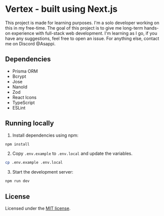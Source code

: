 # Vertex - built using Next.js

This project is made for learning purposes. I'm a solo developer working on this in my free-time. The goal of this project is to give me long-term hands-on experience with full-stack web development. I'm learning as I go, if you have any suggestions, feel free to open an issue. For anything else, contact me on Discord @Asappi.

## Dependencies

- Prisma ORM
- Bcrypt
- Jose
- NanoId
- Zod
- React Icons
- TypeScript
- ESLint

## Running locally

1. Install dependencies using npm:

```sh
npm install
```

2. Copy `.env.example` to `.env.local` and update the variables.

```sh
cp .env.example .env.local
```

3. Start the development server:

```sh
npm run dev
```

## License

Licensed under the [MIT license](https://github.com/MatteusManniste/vertex_v3/blob/master/LICENSE).
